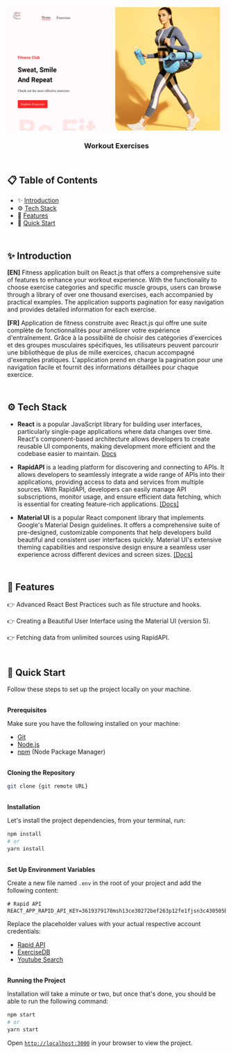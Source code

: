 <div align="center">
    <a href="https://workout-app-fv.netlify.app" target="_blank">
      <img src="public/design/preview.webp" alt="Project Banner">
    </a>
  <h3 align="center">Workout Exercises</h3>
</div>

##  <br /> 📋 <a name="table">Table of Contents</a>

- ✨ [Introduction](#introduction)
- ⚙️ [Tech Stack](#tech-stack)
- 📝 [Features](#features)
- 🚀 [Quick Start](#quick-start)

##  <br /> <a name="introduction">✨ Introduction</a>

**[EN]** Fitness application built on React.js that offers a comprehensive suite of features to enhance your workout experience. With the functionality to choose exercise categories and specific muscle groups, users can browse through a library of over one thousand exercises, each accompanied by practical examples. The application supports pagination for easy navigation and provides detailed information for each exercise.

**[FR]** Application de fitness construite avec React.js qui offre une suite complète de fonctionnalités pour améliorer votre expérience d'entraînement. Grâce à la possibilité de choisir des catégories d'exercices et des groupes musculaires spécifiques, les utilisateurs peuvent parcourir une bibliothèque de plus de mille exercices, chacun accompagné d'exemples pratiques. L'application prend en charge la pagination pour une navigation facile et fournit des informations détaillées pour chaque exercice.

##  <br /> <a name="tech-stack">⚙️ Tech Stack</a>

- **React** is a popular JavaScript library for building user interfaces, particularly single-page applications where data changes over time. React's component-based architecture allows developers to create reusable UI components, making development more efficient and the codebase easier to maintain. [Docs](https://react.dev/reference/react)

- **RapidAPI** is a leading platform for discovering and connecting to APIs. It allows developers to seamlessly integrate a wide range of APIs into their applications, providing access to data and services from multiple sources. With RapidAPI, developers can easily manage API subscriptions, monitor usage, and ensure efficient data fetching, which is essential for creating feature-rich applications. [[Docs]](https://docs.rapidapi.com)

- **Material UI** is a popular React component library that implements Google's Material Design guidelines. It offers a comprehensive suite of pre-designed, customizable components that help developers build beautiful and consistent user interfaces quickly. Material UI's extensive theming capabilities and responsive design ensure a seamless user experience across different devices and screen sizes. [[Docs]](https://mui.com/)



## <br/> <a name="features">📝 Features</a>

👉 Advanced React Best Practices such as file structure and hooks.

👉 Creating a Beautiful User Interface using the Material UI (version 5).

👉 Fetching data from unlimited sources using RapidAPI.


## <br /> <a name="quick-start">🚀 Quick Start</a>

Follow these steps to set up the project locally on your machine.

<br/>**Prerequisites**

Make sure you have the following installed on your machine:

- [Git](https://git-scm.com/)
- [Node.js](https://nodejs.org/en)
- [npm](https://www.npmjs.com/) (Node Package Manager)

<br/>**Cloning the Repository**

```bash
git clone {git remote URL}
```

<br/>**Installation**

Let's install the project dependencies, from your terminal, run:

```bash
npm install
# or
yarn install
```

<br/>**Set Up Environment Variables**

Create a new file named `.env` in the root of your project and add the following content:

```env
# Rapid API
REACT_APP_RAPID_API_KEY=3619379170msh13ce30272bef263p12fe1fjsn3c430505bdab
```

Replace the placeholder values with your actual respective account credentials:

- [Rapid API](https://rapidapi.com/hub)
- [ExerciseDB](https://rapidapi.com/justin-WFnsXH_t6/api/exercisedb)
- [Youtube Search](https://rapidapi.com/h0p3rwe/api/youtube-search-and-download)


<br/>**Running the Project**

Installation will take a minute or two, but once that's done, you should be able to run the following command:

```bash
npm start
# or
yarn start
```

Open [`http://localhost:3000`](http://localhost:3000) in your browser to view the project.